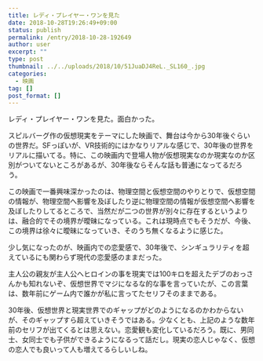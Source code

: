 ```yaml
---
title: レディ・プレイヤー・ワンを見た
date: 2018-10-28T19:26:49+09:00
status: publish
permalink: /entry/2018-10-28-192649
author: user
excerpt: ""
type: post
thumbnail: ../../uploads/2018/10/51JuaDJ4ReL._SL160_.jpg
categories:
  - 映画
tag: []
post_format: []
---
```


レディ・プレイヤー・ワンを見た。面白かった。

スピルバーグ作の仮想現実をテーマにした映画で、舞台は今から30年後ぐらいの世界だ。SFっぽいが、VR技術的にはかなりリアルな感じで、30年後の世界をリアルに描いてる。特に、この映画内で登場人物が仮想現実なのか現実なのか区別がついてないところがあるが、30年後ならそんな話も普通になってるだろう。

この映画で一番興味深かったのは、物理空間と仮想空間のやりとりで、仮想空間の情報が、物理空間へ影響を及ぼしたり逆に物理空間の情報が仮想空間へ影響を及ぼしたりしてるところで、当然だが二つの世界が別々に存在するというよりは、融合的でその境界が曖昧になっている。これは現時点でもそうだが、今後、この境界は徐々に曖昧になっていき、そのうち無くなるように感じた。

少し気になったのが、映画内での恋愛感で、30年後で、シンギュラリティを超えているにも関わらず現代の恋愛感のままだった。

主人公の親友が主人公へヒロインの事を現実では100キロを超えたデブのおっさんかも知れないぞ、仮想世界でマジになるな的な事を言っていたが、この言葉は、数年前にゲーム内で誰かが私に言ってたセリフそのままである。

30年後、仮想世界と現実世界でのギャップがどのようになるのかわからないが、そのギャップすら超えていきそうではある。少なくとも、上記のような数年前のセリフが出てくるとは思えない。恋愛観も変化しているだろう。既に、男同士、女同士でも子供ができるようになるって話だし。現実の恋人じゃなく、仮想の恋人でも良いって人も増えてるらしいしね。

